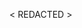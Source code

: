< REDACTED >

<!---
vintagelock/vintagelock is a ✨ special ✨ repository because its `README.md` (this file) appears on your GitHub profile.
You can click the Preview link to take a look at your changes.
--->
